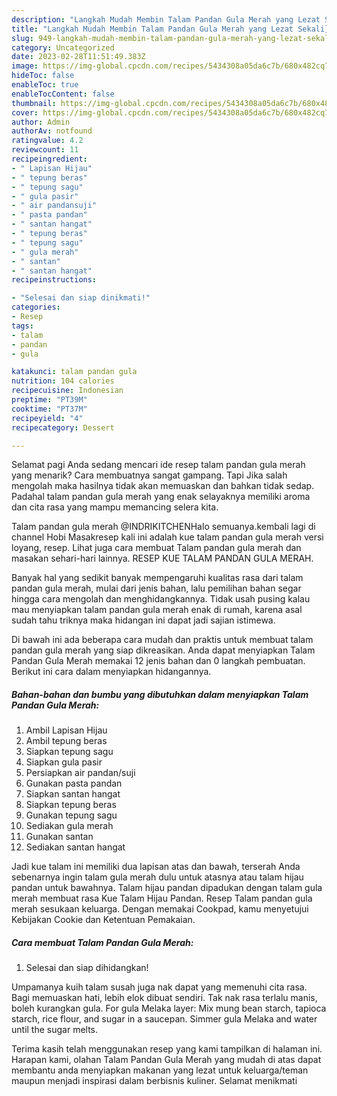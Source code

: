 ```yaml
---
description: "Langkah Mudah Membin Talam Pandan Gula Merah yang Lezat Sekali}"
title: "Langkah Mudah Membin Talam Pandan Gula Merah yang Lezat Sekali}"
slug: 949-langkah-mudah-membin-talam-pandan-gula-merah-yang-lezat-sekali
category: Uncategorized
date: 2023-02-28T11:51:49.383Z
image: https://img-global.cpcdn.com/recipes/5434308a05da6c7b/680x482cq70/talam-pandan-gula-merah-foto-resep-utama.jpg
hideToc: false
enableToc: true
enableTocContent: false
thumbnail: https://img-global.cpcdn.com/recipes/5434308a05da6c7b/680x482cq70/talam-pandan-gula-merah-foto-resep-utama.jpg
cover: https://img-global.cpcdn.com/recipes/5434308a05da6c7b/680x482cq70/talam-pandan-gula-merah-foto-resep-utama.jpg
author: Admin
authorAv: notfound
ratingvalue: 4.2
reviewcount: 11
recipeingredient:
- " Lapisan Hijau"
- " tepung beras"
- " tepung sagu"
- " gula pasir"
- " air pandansuji"
- " pasta pandan"
- " santan hangat"
- " tepung beras"
- " tepung sagu"
- " gula merah"
- " santan"
- " santan hangat"
recipeinstructions:

- "Selesai dan siap dinikmati!"
categories:
- Resep
tags:
- talam
- pandan
- gula

katakunci: talam pandan gula 
nutrition: 104 calories
recipecuisine: Indonesian
preptime: "PT39M"
cooktime: "PT37M"
recipeyield: "4"
recipecategory: Dessert

---
```



Selamat pagi Anda sedang mencari ide resep talam pandan gula merah yang menarik? Cara membuatnya sangat gampang. Tapi Jika salah mengolah maka hasilnya tidak akan memuaskan dan bahkan tidak sedap. Padahal talam pandan gula merah yang enak selayaknya memiliki aroma dan cita rasa yang mampu memancing selera kita.


Talam pandan gula merah @INDRIKITCHENHalo semuanya.kembali lagi di channel Hobi Masakresep kali ini adalah kue talam pandan gula merah versi loyang, resep. Lihat juga cara membuat Talam pandan gula merah dan masakan sehari-hari lainnya. RESEP KUE TALAM PANDAN GULA MERAH.

Banyak hal yang sedikit banyak mempengaruhi kualitas rasa dari talam pandan gula merah, mulai dari jenis bahan, lalu pemilihan bahan segar hingga cara mengolah dan menghidangkannya. Tidak usah pusing kalau mau menyiapkan talam pandan gula merah enak di rumah, karena asal sudah tahu triknya maka hidangan ini dapat jadi sajian istimewa.


Di bawah ini ada beberapa cara mudah dan praktis untuk membuat talam pandan gula merah yang siap dikreasikan. Anda dapat menyiapkan Talam Pandan Gula Merah memakai 12 jenis bahan dan 0 langkah pembuatan. Berikut ini cara dalam menyiapkan hidangannya.

<!--inarticleads1-->

##### Bahan-bahan dan bumbu yang dibutuhkan dalam menyiapkan Talam Pandan Gula Merah:

1. Ambil  Lapisan Hijau
1. Ambil  tepung beras
1. Siapkan  tepung sagu
1. Siapkan  gula pasir
1. Persiapkan  air pandan/suji
1. Gunakan  pasta pandan
1. Siapkan  santan hangat
1. Siapkan  tepung beras
1. Gunakan  tepung sagu
1. Sediakan  gula merah
1. Gunakan  santan
1. Sediakan  santan hangat


Jadi kue talam ini memiliki dua lapisan atas dan bawah, terserah Anda sebenarnya ingin talam gula merah dulu untuk atasnya atau talam hijau pandan untuk bawahnya. Talam hijau pandan dipadukan dengan talam gula merah membuat rasa Kue Talam Hijau Pandan. Resep Talam pandan gula merah sesukaan keluarga. Dengan memakai Cookpad, kamu menyetujui Kebijakan Cookie dan Ketentuan Pemakaian. 

<!--inarticleads2-->

##### Cara membuat Talam Pandan Gula Merah:


1. Selesai dan siap dihidangkan!

Umpamanya kuih talam susah juga nak dapat yang memenuhi cita rasa. Bagi memuaskan hati, lebih elok dibuat sendiri. Tak nak rasa terlalu manis, boleh kurangkan gula. For gula Melaka layer: Mix mung bean starch, tapioca starch, rice flour, and sugar in a saucepan. Simmer gula Melaka and water until the sugar melts. 

Terima kasih telah menggunakan resep yang kami tampilkan di halaman ini. Harapan kami, olahan Talam Pandan Gula Merah yang mudah di atas dapat membantu anda menyiapkan makanan yang lezat untuk keluarga/teman maupun menjadi inspirasi dalam berbisnis kuliner. Selamat menikmati
